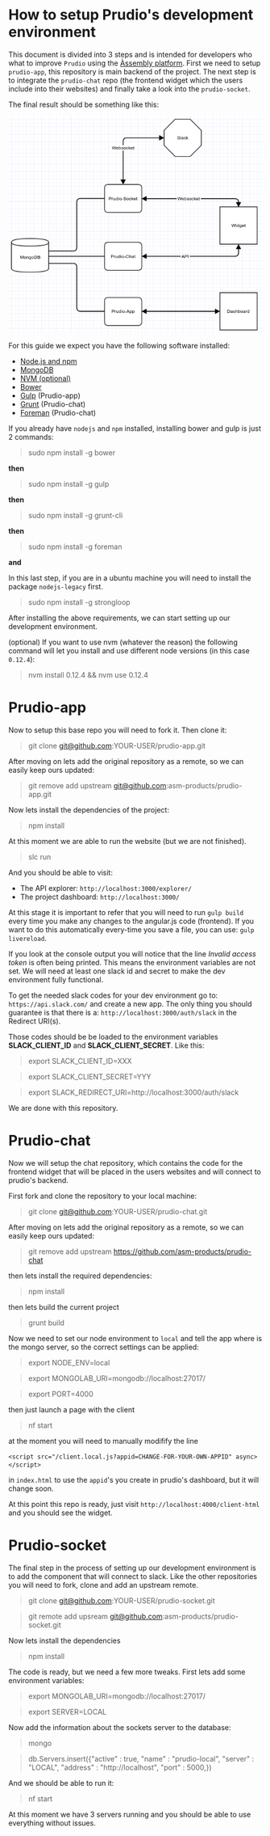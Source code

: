 How to setup Prudio's development environment
=============================================

This document is divided into 3 steps and is intended for developers who what to improve `Prudio` using the [Àssembly platform](https://assembly.com). First we need to setup `prudio-app`, this repository is main backend of the project. The next step is to integrate the `prudio-chat` repo (the frontend widget which the users include into their websites) and finally take a look into the `prudio-socket`.

The final result should be something like this:

![prudio-devenv1.png](img/prudio-architecture.png) 

For this guide we expect you have the following software installed:

* [Node.js and npm](https://nodejs.org/)
* [MongoDB](https://www.mongodb.org/)
* [NVM (optional)](https://github.com/creationix/nvm)
* [Bower](http://bower.io/)
* [Gulp](http://gulpjs.com/) (Prudio-app)
* [Grunt](http://gruntjs.com/) (Prudio-chat)
* [Foreman](https://www.npmjs.com/package/foreman) (Prudio-chat)

If you already have `nodejs` and `npm` installed, installing bower and gulp is just 2 commands:

> sudo npm install -g bower

**then**

> sudo npm install -g gulp

**then**

> sudo npm install -g grunt-cli

**then**

> sudo npm install -g foreman

**and**

In this last step, if you are in a ubuntu machine you will need to install the package `nodejs-legacy` first.

> sudo npm install -g strongloop


After installing the above requirements, we can start setting up our development environment.

(optional) If you want to use nvm (whatever the reason) the following command will let you install and use different node versions (in this case `0.12.4`):

> nvm install 0.12.4 && nvm use 0.12.4

# Prudio-app

Now to setup this base repo you will need to fork it. Then clone it:

> git clone git@github.com:YOUR-USER/prudio-app.git

After moving on lets add the original repository as a remote, so we can easily keep ours updated:

> git remove add upstream git@github.com:asm-products/prudio-app.git

Now lets install the dependencies of the project:

> npm install

At this moment we are able to run the website (but we are not finished).

> slc run

And you should be able to visit:

* The API explorer: `http://localhost:3000/explorer/`
* The project dashboard: `http://localhost:3000/`

At this stage it is important to refer that you will need to run `gulp build` every time you make any changes to the angular.js code (frontend). If you want to do this automatically every-time you save a file, you can use: `gulp livereload`.

If you look at the console output you will notice that the line _Invalid access token_ is often being printed. This means the environment variables are not set. We will need at least one slack id and secret to make the dev environment fully functional.

To get the needed slack codes for your dev environment go to: `https://api.slack.com/` and create a new app. The only thing you should guarantee is that there is a: `http://localhost:3000/auth/slack` in the Redirect URI(s).

Those codes should be be loaded to the environment variables **SLACK_CLIENT_ID** and **SLACK_CLIENT_SECRET**. Like this:

> export SLACK_CLIENT_ID=XXX

> export SLACK_CLIENT_SECRET=YYY

> export SLACK_REDIRECT_URI=http://localhost:3000/auth/slack

We are done with this repository.

# Prudio-chat

Now we will setup the chat repository, which contains the code for the frontend widget that will be placed in the users websites and will connect to prudio's backend.

First fork and clone the repository to your local machine:

> git clone git@github.com:YOUR-USER/prudio-chat.git

After moving on lets add the original repository as a remote, so we can easily keep ours updated:

> git remove add upstream https://github.com/asm-products/prudio-chat

then lets install the required dependencies:

> npm install

then lets build the current project

> grunt build

Now we need to set our node environment to `local` and tell the app where is the mongo server, so the correct settings can be applied:

> export NODE_ENV=local

> export MONGOLAB_URI=mongodb://localhost:27017/

> export PORT=4000

then just launch a page with the client

> nf start

at the moment you will need to manually modifify the line

```
<script src="/client.local.js?appid=CHANGE-FOR-YOUR-OWN-APPID" async></script>
```

in `index.html` to use the `appid`'s you create in prudio's dashboard, but it will change soon.

At this point this repo is ready, just visit `http://localhost:4000/client-html` and you should see the widget.

# Prudio-socket

The final step in the process of setting up our development environment is to add the component that will connect to slack. Like the other repositories you will need to fork, clone and add an upstream remote.

> git clone git@github.com:YOUR-USER/prudio-socket.git

> git remote add upsream git@github.com:asm-products/prudio-socket.git

Now lets install the dependencies

> npm install

The code is ready, but we need a few more tweaks. First lets add some environment variables:

> export MONGOLAB_URI=mongodb://localhost:27017/

> export SERVER=LOCAL

Now add the information about the sockets server to the database:

> mongo

> db.Servers.insert({"active" : true, "name" : "prudio-local", "server" : "LOCAL", "address" : "http://localhost", "port" : 5000,})

And we should be able to run it:

> nf start

At this moment we have 3 servers running and you should be able to use everything without issues.